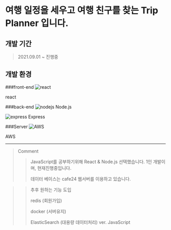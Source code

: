 # 여행 일정을 세우고 여행 친구를 찾는 Trip Planner 입니다.

## 개발 기간
>2021.09.01 ~ 진행중

## 개발 환경
###front-end
![react](https://user-images.githubusercontent.com/54983676/133294725-a4dc5627-3591-4978-97ad-baf2dcaf4dc8.png)

react

###back-end
![nodejs](https://user-images.githubusercontent.com/54983676/133294636-ca1f236f-3f40-4ffb-a8b0-836347439f83.png)
Node.js

![express](https://user-images.githubusercontent.com/54983676/133294840-583d160f-3d0f-41d7-bcf7-e9b9a947504e.png)
Express

###Server
![AWS](https://user-images.githubusercontent.com/54983676/133295026-3e1085e5-5638-4402-9bff-3b477161aff7.png)

AWS



--------------------------------------------
> Comment
> > JavaScript를 공부하기위해 React & Node.js 선택했습니다. 1인 개발이며, 현재진행중입니다.
>>
>>데이터 베이스는 cafe24 웹서버를 이용하고 있습니다.
>>

>> 추후 원하는 기능 도입
>>
>> redis (회원가입)
>>
>> docker (서버유지)
>>
>> ElasticSearch (대용량 데이터처리) ver. JavaScript

